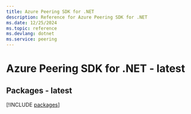 ```yaml
---
title: Azure Peering SDK for .NET
description: Reference for Azure Peering SDK for .NET
ms.date: 12/25/2024
ms.topic: reference
ms.devlang: dotnet
ms.service: peering
---
```

# Azure Peering SDK for .NET - latest
## Packages - latest
[!INCLUDE [packages](peering-index.md)]
